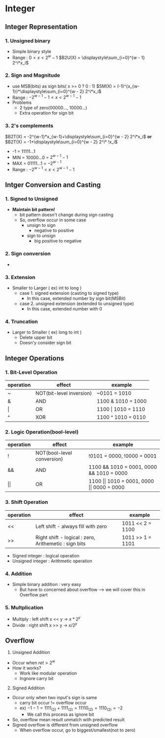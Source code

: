 Integer
=======
Integer Representation
----------------------
### 1. Unsigned binary
   - Simple binary style
   - Range : $0<x<2^{w}-1$
$B2U(X) = \displaystyle\sum_{i=0}^{w - 1} 2^i*x_i$
### 2. Sign and Magnitude
   - use MSB(bits) as sign bits( x >= 0 ? 0 : 1)
$SM(X) = (-1)^{x_{w-1}}*\displaystyle\sum_{i=0}^{w - 2} 2^i*x_i$ 
   - Range : $-2^{w-1}-1<x<2^{w-1}-1$
   - Problems
     - 2 type of zero(00000..., 10000...)
     - Extra operation for sign bit 
### 3. 2's complements
$B2T(X) = -2^{w-1}*x_{w-1}+\displaystyle\sum_{i=0}^{w - 2} 2^i*x_i$ **or** $B2T(X) = -1+\displaystyle\sum_{i=0}^{w - 2} 2^i* !x_i$
   - -1 = 11111...1
   - MIN = 10000...0 = $2^{w-1}-1$
   - MAX = 01111...1 = $-2^{w-1}$
   - Range : $-2^{w-1}<x<2^{w-1}-1$

Intger Conversion and Casting
-----------------------------
### 1. Signed to Unsigned
- **Maintain bit pattern!**
  - bit pattern doesn't change during sign casting
  - So, overflow occur in some case
    - unsign to sign
      - negative to positive
    - sign to unsign
      - big positive to negative
### 2. Sign conversion
- 
### 3. Extension
- Smaller to Larger ( ex) int to long )
  - case 1. signed extension (casting to signed type)
    - In this case, extended number by sign bit(MSBit)
  - case 2. unsigned extension (extended to unsigned type)
    - In this case, extended number with 0
### 4. Truncation
- Larger to Smaller ( ex) long to int )
  - Delete upper bit
  - Doesn'y consider sign bit


Integer Operations
------------------
### 1. Bit-Level Operation
| operation | effect                   | example             |
| --------- | ------------------------ | ------------------- |
| ~         | NOT(bit-level inversion) | ~0101 = 1010        |
| &         | AND                      | 1100 & 1010 = 1000  |
| \|        | OR                       | 1100 \| 1010 = 1110 |
| ^         | XOR                      | 1100 ^ 1010 = 0110  |
### 2. Logic Operation(bool-level)
| operation | effect                     | example                                      |
| --------- | -------------------------- | -------------------------------------------- |
| !         | NOT(bool-level conversion) | !0101 = 0000, !0000 = 0001                   |
| &&        | AND                        | 1100 && 1010 = 0001, 0000 && 1010 = 0000     |
| \|\|      | OR                         | 1100 \|\| 1010 = 0001, 0000 \|\| 0000 = 0000 |
### 3. Shift Operation
| operation | effect                                         | example          |
| --------- | ---------------------------------------------- | ---------------- |
| <<        | Left shift - always fill with zero                | 1011 << 2 = 1100 |
| >>        | Right shift - logical : zero, Arithemetic : sign bits | 1011 >> 1 = 1101 |
- Signed integer : logical operation
- Unsigned integer : Arithmetic operation
### 4. Addition
- Simple binary addition : very easy
  - But have to concerned about overflow --> we will cover this in Overflow part
### 5. Multplication
- Multiply : left shift x << y &rarr; $x * 2^y$
- Divide : right shift x >> y &rarr; $x/2^y$

Overflow
--------
1. Unsigned Addition
- Occur when $ret > 2^w$
- How it works?
  - Work like modular operation
  - Ingnore carry bit
2. Signed Addition
- Occur only when two input's sign is same
  - carry bit occur != overflow occur
  - ex) $-1 -1 = 1111_{(2)} + 1111_{(2)} = 11110_{(2)} = 1110_{(2)} = -2$
    - We call this process as ignore bit
- So, overflow mean result unmatch with predicted result
- Signed overflow is different from unsigned overflow
  - When overflow occur, go to biggest/smallest(not to zero)